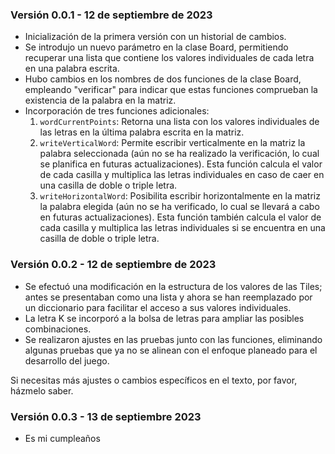
### Versión 0.0.1 - 12 de septiembre de 2023
- Inicialización de la primera versión con un historial de cambios.
- Se introdujo un nuevo parámetro en la clase Board, permitiendo recuperar una lista que contiene los valores individuales de cada letra en una palabra escrita.
- Hubo cambios en los nombres de dos funciones de la clase Board, empleando "verificar" para indicar que estas funciones comprueban la existencia de la palabra en la matriz.
- Incorporación de tres funciones adicionales:
  1. `wordCurrentPoints`: Retorna una lista con los valores individuales de las letras en la última palabra escrita en la matriz.
  2. `writeVerticalWord`: Permite escribir verticalmente en la matriz la palabra seleccionada (aún no se ha realizado la verificación, lo cual se planifica en futuras actualizaciones). Esta función calcula el valor de cada casilla y multiplica las letras individuales en caso de caer en una casilla de doble o triple letra.
  3. `writeHorizontalWord`: Posibilita escribir horizontalmente en la matriz la palabra elegida (aún no se ha verificado, lo cual se llevará a cabo en futuras actualizaciones). Esta función también calcula el valor de cada casilla y multiplica las letras individuales si se encuentra en una casilla de doble o triple letra.

### Versión 0.0.2 - 12 de septiembre de 2023
- Se efectuó una modificación en la estructura de los valores de las Tiles; antes se presentaban como una lista y ahora se han reemplazado por un diccionario para facilitar el acceso a sus valores individuales.
- La letra K se incorporó a la bolsa de letras para ampliar las posibles combinaciones.
- Se realizaron ajustes en las pruebas junto con las funciones, eliminando algunas pruebas que ya no se alinean con el enfoque planeado para el desarrollo del juego.

Si necesitas más ajustes o cambios específicos en el texto, por favor, házmelo saber.

### Versión 0.0.3 - 13 de septiembre 2023 
-  Es mi cumpleaños 